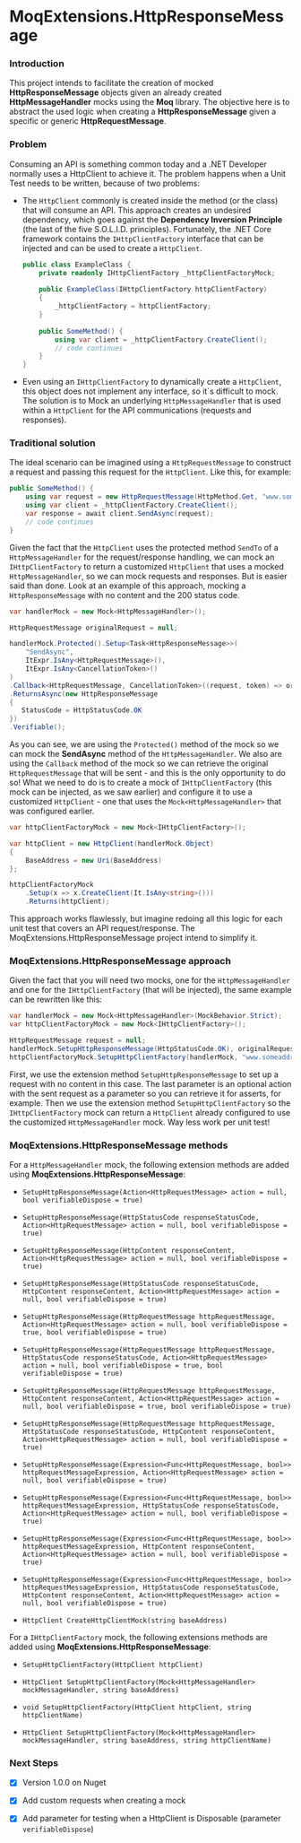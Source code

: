 # MoqExtensions.HttpResponseMessage

### Introduction

This project intends to facilitate the creation of mocked **HttpResponseMessage** objects given an already created **HttpMessageHandler** mocks using the **Moq** library. The objective here is to abstract the used logic when creating a **HttpResponseMessage** given a specific or generic **HttpRequestMessage**.



### Problem

Consuming an API is something common today and a .NET Developer normally uses a HttpClient to achieve it. The problem happens when a Unit Test needs to be written, because of two problems:

- The `HttpClient` commonly is created inside the method (or the class) that will consume an API. This approach creates an undesired dependency, which goes against the **Dependency Inversion Principle** (the last of the five S.O.L.I.D. principles). Fortunately, the .NET Core framework contains the `IHttpClientFactory` interface that can be injected and can be used to create a `HttpClient`.

  ```csharp
  public class ExampleClass {
      private readonly IHttpClientFactory _httpClientFactoryMock;
      
      public ExampleClass(IHttpClientFactory httpClientFactory)
      {
          _httpClientFactory = httpClientFactory;
      }
      
      public SomeMethod() {
          using var client = _httpClientFactory.CreateClient();
          // code continues
      }
  }
  ```

- Even using an `IHttpClientFactory` to dynamically create a `HttpClient`, this object does not implement any interface, so it´s difficult to mock. The solution is to Mock an underlying `HttpMessageHandler` that is used within a `HttpClient` for the API communications (requests and responses).

### Traditional solution

The ideal scenario can be imagined using a `HttpRequestMessage` to construct a request and passing this request for the `HttpClient`. Like this, for example:

```csharp
public SomeMethod() {
    using var request = new HttpRequestMessage(HttpMethod.Get, "www.someaddress.com/api");
    using var client = _httpClientFactory.CreateClient();
    var response = await client.SendAsync(request);
    // code continues    
}
```

Given the fact that the `HttpClient` uses the protected method `SendTo` of a `HttpMessageHandler` for the request/response handling, we can mock an `IHttpClientFactory` to return a customized `HttpClient` that uses a mocked `HttpMessageHandler`, so we can mock requests and responses. But is easier said than done. Look at an example of this approach, mocking a `HttpResponseMessage` with no content and the 200 status code.

```csharp
var handlerMock = new Mock<HttpMessageHandler>();

HttpRequestMessage originalRequest = null;

handlerMock.Protected().Setup<Task<HttpResponseMessage>>(
    "SendAsync",
    ItExpr.IsAny<HttpRequestMessage>(),
    ItExpr.IsAny<CancellationToken>()
)
.Callback<HttpRequestMessage, CancellationToken>((request, token) => originalRequest = request)
.ReturnsAsync(new HttpResponseMessage
{
   StatusCode = HttpStatusCode.OK
})
.Verifiable();
```

As you can see, we are using the `Protected()` method of the mock so we can mock the **SendAsync** method of the `HttpMessageHandler`. We also are using the `Callback` method of the mock so we can retrieve the original `HttpRequestMessage` that will be sent - and this is the only opportunity to do so! What we need to do is to create a mock of `IHttpClientFactory` (this mock can be injected, as we saw earlier) and configure it to use a customized `HttpClient` - one that uses the `Mock<HttpMessageHandler>` that was configured earlier.

```csharp
var httpClientFactoryMock = new Mock<IHttpClientFactory>();

var httpClient = new HttpClient(handlerMock.Object)
{
	BaseAddress = new Uri(BaseAddress)
};

httpClientFactoryMock
	.Setup(x => x.CreateClient(It.IsAny<string>()))
	.Returns(httpClient);
```

This approach works flawlessly, but imagine redoing all this logic for each unit test that covers an API request/response. The MoqExtensions.HttpResponseMessage project intend to simplify it.



### MoqExtensions.HttpResponseMessage approach

Given the fact that you will need two mocks, one for the `HttpMessageHandler` and one for the `IHttpClientFactory` (that will be injected), the same example can be rewritten like this:

```csharp
var handlerMock = new Mock<HttpMessageHandler>(MockBehavior.Strict);
var httpClientFactoryMock = new Mock<IHttpClientFactory>();

HttpRequestMessage request = null;
handlerMock.SetupHttpResponseMessage(HttpStatusCode.OK), originalRequest => request = originalRequest);
httpClientFactoryMock.SetupHttpClientFactory(handlerMock, "www.someaddress.com/api");
```

First, we use the extension method `SetupHttpResponseMessage` to set up a request with no content in this case. The last parameter is an optional action with the sent request as a parameter so you can retrieve it for asserts, for example. Then we use the extension method `SetupHttpClientFactory` so the  `IHttpClientFactory` mock can return a `HttpClient` already configured to use the customized `HttpMessageHandler` mock. Way less work per unit test!



### MoqExtensions.HttpResponseMessage methods

For a `HttpMessageHandler` mock, the following extension methods are added using **MoqExtensions.HttpResponseMessage**:

- `SetupHttpResponseMessage(Action<HttpRequestMessage> action = null, bool verifiableDispose = true)`
- `SetupHttpResponseMessage(HttpStatusCode responseStatusCode, Action<HttpRequestMessage> action = null, bool verifiableDispose = true)`
- `SetupHttpResponseMessage(HttpContent responseContent, Action<HttpRequestMessage> action = null, bool verifiableDispose = true)`
- `SetupHttpResponseMessage(HttpStatusCode responseStatusCode, HttpContent responseContent, Action<HttpRequestMessage> action = null, bool verifiableDispose = true)`

- `SetupHttpResponseMessage(HttpRequestMessage httpRequestMessage, Action<HttpRequestMessage> action = null, bool verifiableDispose = true, bool verifiableDispose = true)`
- `SetupHttpResponseMessage(HttpRequestMessage httpRequestMessage, HttpStatusCode responseStatusCode, Action<HttpRequestMessage> action = null, bool verifiableDispose = true, bool verifiableDispose = true)`
- `SetupHttpResponseMessage(HttpRequestMessage httpRequestMessage, HttpContent responseContent, Action<HttpRequestMessage> action = null, bool verifiableDispose = true, bool verifiableDispose = true)`
- `SetupHttpResponseMessage(HttpRequestMessage httpRequestMessage, HttpStatusCode responseStatusCode, HttpContent responseContent, Action<HttpRequestMessage> action = null, bool verifiableDispose = true)`

- `SetupHttpResponseMessage(Expression<Func<HttpRequestMessage, bool>> httpRequestMessageExpression, Action<HttpRequestMessage> action = null, bool verifiableDispose = true)`
- `SetupHttpResponseMessage(Expression<Func<HttpRequestMessage, bool>> httpRequestMessageExpression, HttpStatusCode responseStatusCode, Action<HttpRequestMessage> action = null, bool verifiableDispose = true)`
- `SetupHttpResponseMessage(Expression<Func<HttpRequestMessage, bool>> httpRequestMessageExpression, HttpContent responseContent, Action<HttpRequestMessage> action = null, bool verifiableDispose = true)`
- `SetupHttpResponseMessage(Expression<Func<HttpRequestMessage, bool>> httpRequestMessageExpression, HttpStatusCode responseStatusCode, HttpContent responseContent, Action<HttpRequestMessage> action = null, bool verifiableDispose = true)`

- `HttpClient CreateHttpClientMock(string baseAddress)`

  

For a `IHttpClientFactory` mock, the following extensions methods are added using **MoqExtensions.HttpResponseMessage**:

- `SetupHttpClientFactory(HttpClient httpClient)`
- `HttpClient SetupHttpClientFactory(Mock<HttpMessageHandler> mockMessageHandler, string baseAddress)`

- `void SetupHttpClientFactory(HttpClient httpClient, string httpClientName)`
- `HttpClient SetupHttpClientFactory(Mock<HttpMessageHandler> mockMessageHandler, string baseAddress, string httpClientName)`


### Next Steps

- [X] Version 1.0.0 on Nuget 
- [X] Add custom requests when creating a mock
- [X] Add parameter for testing when a HttpClient is Disposable (parameter `verifiableDispose`)

